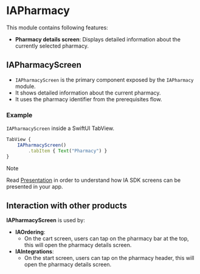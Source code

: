 # IAPharmacy

This module contains following features:
* **Pharmacy details screen**: Displays detailed information about the currently selected pharmacy.
    
## IAPharmacyScreen

* `IAPharmacyScreen` is the primary component exposed by the `IAPharmacy` module. 
* It shows detailed information about the current pharmacy. 
* It uses the pharmacy identifier from the prerequisites flow.
    
### Example

`IAPharmacyScreen` inside a SwiftUI TabView.

```javascript
TabView {   
    IAPharmacyScreen()
        .tabItem { Text("Pharmacy") }
}

```
> [!NOTE]
> Read [Presentation](./Presentation.md) in order to understand how IA SDK screens can be presented in your app.  

## Interaction with other products

**IAPharmacyScreen** is used by:
* **IAOrdering**: 
  * On the cart screen, users can tap on the pharmacy bar at the top, this will open the pharmacy details screen.
* **IAIntegrations**: 
  * On the start screen, users can tap on the pharmacy header, this will open the pharmacy details screen.

